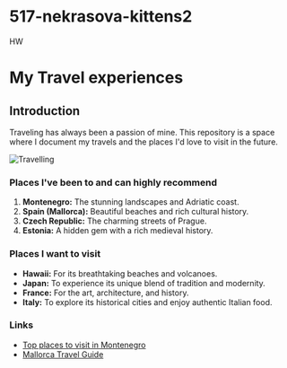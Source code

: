 # 517-nekrasova-kittens2
 HW

 # My Travel experiences

## Introduction
Traveling has always been a passion of mine. This repository is a space where I document my travels and the places I'd love to visit in the future.

![Travelling](https://wallpaperaccess.com/full/136008.jpg)

### Places I've been to and can highly recommend
1. **Montenegro:** The stunning landscapes and Adriatic coast.
2. **Spain (Mallorca):** Beautiful beaches and rich cultural history.
3. **Czech Republic:** The charming streets of Prague.
4. **Estonia:** A hidden gem with a rich medieval history.

### Places I want to visit
- **Hawaii:** For its breathtaking beaches and volcanoes.
- **Japan:** To experience its unique blend of tradition and modernity.
- **France:** For the art, architecture, and history.
- **Italy:** To explore its historical cities and enjoy authentic Italian food.

### Links
- [Top places to visit in Montenegro](https://youtu.be/CAGbR-_iEGE?si=vt_P14jvjem_jrv_)
- [Mallorca Travel Guide](https://youtu.be/PvAxzj6DFe4?si=BhqVdv3k3a7LskvI)
